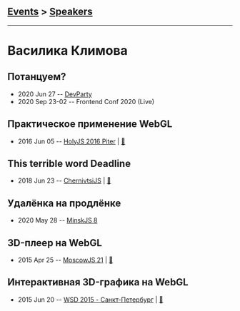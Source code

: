 ## [Events](../README.md) > [Speakers](../speakers.md)
---

# Василика Климова

## Потанцуем?
- 2020 Jun 27 -- [DevParty](https://www.youtube.com/watch?v=MZA8F479JHQ)    
- 2020 Sep 23-02 -- Frontend Conf 2020 (Live)    
## Практическое применение WebGL
- 2016 Jun 05 -- [HolyJS 2016 Piter](https://www.youtube.com/watch?v=bfYzKjhdyu8)  | [:notebook:](http://public.jugru.org/holyjs/2016/spb/day_1/track_2/klimova.pdf)  
## This terrible word Deadline
- 2018 Jun 23 -- [ChernivtsiJS](https://youtu.be/LLGUAyWZhjc)  | [:notebook:](https://chernivtsi.js.org/this-terrible-word-deadline/)  
## Удалёнка на продлёнке
- 2020 May 28 -- [MinskJS 8](https://www.youtube.com/watch?v=JHiQVS5ZXJI)    
## 3D-плеер на WebGL
- 2015 Apr 25 -- [MoscowJS 21](https://www.youtube.com/watch?v=0Z0vsg830QQ)  | [:notebook:](https://www.slideshare.net/moscowjs/3-d-webgl)  
## Интерактивная 3D-графика на WebGL
- 2015 Jun 20 -- [WSD 2015 - Санкт-Петербург](https://www.youtube.com/watch?v=V7bnSOwuO4M)  | [:notebook:](https://wsd.events/2015/06/20/pres/webgl/)  
